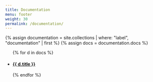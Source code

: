 ```yaml
---
title: Documentation
menu: footer
weight: 30
permalink: /documentation/
---
```


{% assign documentation = site.collections | where: "label", "documentation" | first %}
{% assign docs = documentation.docs %}
<ul class="list-unstyled">
{% for d in docs %}
  <li>
    <h4><a href="{{ site.baseurl }}{{ d.url }}">{{ d.title }}</a></h4>
  </li>
{% endfor %}
</ul>
